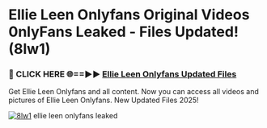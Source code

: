 # Ellie Leen Onlyfans Original Videos 0nlyFans Leaked - Files Updated! (8lw1)

<h3>🔴 CLICK HERE 🌐==►► <a href="https://tinyurl.com/2jnfzry5" rel="nofollow">Ellie Leen Onlyfans Updated Files</a></h3>

Get Ellie Leen Onlyfans and all content. Now you can access all videos and pictures of Ellie Leen Onlyfans. New Updated Files 2025!

[![8lw1](https://i.imgur.com/GyGTBgg.gif)](https://tinyurl.com/2jnfzry5)
ellie leen onlyfans leaked